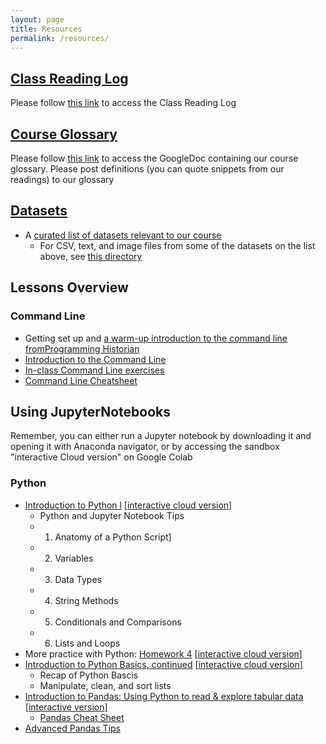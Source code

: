 ```yaml
---
layout: page
title: Resources
permalink: /resources/
---
```




## [Class Reading Log](https://wesmoodle.wesleyan.edu/mod/page/view.php?id=1310861)

Please follow [this link](https://wesmoodle.wesleyan.edu/mod/page/view.php?id=1310861) to access the Class Reading Log


## [Course Glossary](https://wesmoodle.wesleyan.edu/mod/page/view.php?id=1310863)

Please follow [this link](https://wesmoodle.wesleyan.edu/mod/page/view.php?id=1310863) to access the GoogleDoc containing our course glossary. Please post definitions (you can quote snippets from our readings) to our glossary

## [Datasets](https://github.com/sceckert/Data-and-Culture-Fall-2024/blob/main/_datasets/datasets.md)

+ A [curated list of datasets relevant to our course](https://github.com/sceckert/Data-and-Culture-Fall-2024/blob/main/_datasets/datasets.md)
	+ For CSV, text, and image files from some of the datasets on the list above, see [this directory](https://github.com/sceckert/Data-and-Culture-Fall-2024/blob/main/_datasets/)

## Lessons Overview


### Command Line

- Getting set up and [a warm-up introduction to the command line fromProgramming Historian](https://github.com/sceckert/Data-and-Culture-Fall-2024/blob/main/_week2/homework-2.md)
- [Introduction to the Command Line](https://github.com/sceckert/Data-and-Culture-Fall-2024/blob/main/_week2/introduction-to-the-command-line.md) 
- [In-class Command Line exercises](https://github.com/sceckert/Data-and-Culture-Fall-2024/blob/main/_week2/in-class-exercises.md) 
- [Command Line Cheatsheet](https://github.com/sceckert/Data-and-Culture-Fall-2024/blob/main/_week2/command-line-cheat-sheet.md)

## Using JupyterNotebooks

Remember, you can either run a Jupyter notebook by downloading it and opening it with Anaconda navigator, or by accessing the sandbox "interactive Cloud version" on Google Colab

### Python

- [Introduction to Python l](https://github.com/sceckert/Data-and-Culture-Fall-2024/blob/main/_week4/introduction-to-python.ipynb)   [[interactive cloud version](https://colab.research.google.com/drive/10UxKAhEKQxPAtlGpeYNXEoElYb8TGFU_)]
	-  Python and Jupyter Notebook Tips
	- 1. Anatomy of a Python Script]
	- 2. Variables
	- 3. Data Types
	- 4. String Methods
	- 5. Conditionals and Comparisons
	- 6. Lists and Loops
- More practice with Python: [Homework 4](https://github.com/sceckert/Data-and-Culture-Fall-2024/blob/main/_week4/homework-4.ipynb) [[interactive cloud version](https://colab.research.google.com/drive/1sUuygQudvqi2Vk_fv6z7iQ1hSgkg-1sh)]
- [Introduction to Python Basics, continued](https://github.com/sceckert/Data-and-Culture-Fall-2024/blob/main/_week4/introduction-to-python-continued.ipynb) [[interactive cloud version](https://colab.research.google.com/drive/1EXYG-92TitDG3Cw5cc42qXddUgSBl7v5?usp=sharing)]
	- Recap of Python Bascis
	- Manipulate, clean, and sort lists
- [Introduction to Pandas: Using Python to read & explore tabular data](https://github.com/sceckert/Data-and-Culture-Fall-2024/blob/main/_week5/python-continued.ipynb) [[interactive version]](https://colab.research.google.com/drive/1yw7Bp8MKK12KtAbqb6KaRwOUu3Xvzbhg?usp=sharing)
	- [Pandas Cheat Sheet](https://github.com/sceckert/Data-and-Culture-Fall-2024/blob/main/_week5/python-pandas-cheat-sheet.md)
- [Advanced Pandas Tips](https://github.com/sceckert/Data-and-Culture-Fall-2024/blob/main/_week6/advanced-pandas.md)
